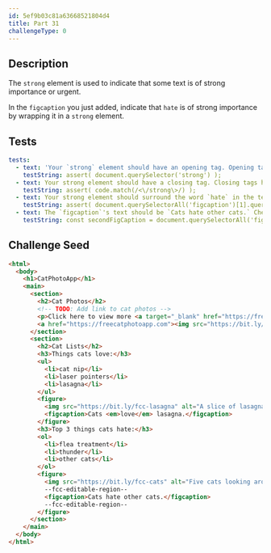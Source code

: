 ```yaml
---
id: 5ef9b03c81a63668521804d4
title: Part 31
challengeType: 0
---
```


## Description

<section id='description'>

The `strong` element is used to indicate that some text is of strong importance or urgent.

In the `figcaption` you just added, indicate that `hate` is of strong importance by wrapping it in a `strong` element.

</section>

## Tests

<section id='tests'>

```yml
tests:
  - text: 'Your `strong` element should have an opening tag. Opening tags have this syntax: `<elementName>`.'
    testString: assert( document.querySelector('strong') );
  - text: Your strong element should have a closing tag. Closing tags have a `/` just after the `<` character.
    testString: assert( code.match(/<\/strong\>/) );
  - text: Your strong element should surround the word `hate` in the text `Cats hate other cats.` You have either omitted the text or have a typo.
    testString: assert( document.querySelectorAll('figcaption')[1].querySelector('strong').innerText.toLowerCase() === 'hate' );
  - text: The `figcaption`'s text should be `Cats hate other cats.` Check for typos and that the necessary spaces are present around the `strong` element's opening and closing tags.
    testString: const secondFigCaption = document.querySelectorAll('figcaption')[1]; assert( secondFigCaption && secondFigCaption.innerText.replace(/\s+/gi, ' ').trim().match(/cats hate other cats\.?/i) );

```

</section>

## Challenge Seed

<section id='challengeSeed'>
<div id='html-seed'>

```html
<html>
  <body>
    <h1>CatPhotoApp</h1>
    <main>
      <section>
        <h2>Cat Photos</h2>
        <!-- TODO: Add link to cat photos -->
        <p>Click here to view more <a target="_blank" href="https://freecatphotoapp.com">cat photos</a>.</p>
        <a href="https://freecatphotoapp.com"><img src="https://bit.ly/fcc-relaxing-cat" alt="A cute orange cat lying on its back."></a>
      </section>
      <section>
        <h2>Cat Lists</h2>
        <h3>Things cats love:</h3>
        <ul>
          <li>cat nip</li>
          <li>laser pointers</li>
          <li>lasagna</li>
        </ul>
        <figure>
          <img src="https://bit.ly/fcc-lasagna" alt="A slice of lasagna on a plate.">
          <figcaption>Cats <em>love</em> lasagna.</figcaption>  
        </figure>
        <h3>Top 3 things cats hate:</h3>
        <ol>
          <li>flea treatment</li>
          <li>thunder</li>
          <li>other cats</li>
        </ol>
        <figure>
          <img src="https://bit.ly/fcc-cats" alt="Five cats looking around a field.">
          --fcc-editable-region--
          <figcaption>Cats hate other cats.</figcaption>  
          --fcc-editable-region--
        </figure>
      </section>
    </main>
  </body>
</html>
```

</div>

</section>
